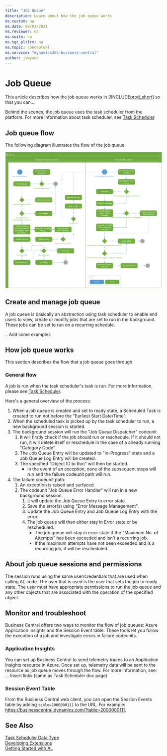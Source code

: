 ```yaml
---
title: "Job Queue"
description: Learn about how the job queue works
ms.custom: na
ms.date: 09/01/2021
ms.reviewer: na
ms.suite: na
ms.tgt_pltfrm: na
ms.topic: conceptual
ms.service: "dynamics365-business-central"
author: jswymer
---
```


# Job Queue
This article describes how the job queue works in [!INCLUDE[prod_short](includes/prod_short.md)] so that you can....

Behind the scenes, the job queue uses the task scheduler from the platform. For more information about task scheduler, see [Task Scheduler](devenv-task-scheduler.md).

## Job queue flow

The following diagram illustrates the flow of the job queue:

![Job Queue Activity Flow](media/job-queue-activity-flow.png "Job Queue Activity Flow")

## Create and manage job queue

A job queue is basically an abstraction using task scheduler to enable end users to view, create or modify jobs that are set to run in the background.
These jobs can be set to run on a recurring schedule.

.. Add some examples

## How job queue works

This section describes the flow that a job queue goes through.

### General flow

A job is run when the task scheduler's task is run. For more information, please see [Task Scheduler](devenv-task-scheduler.md).

Here's a general overview of the process:
1. When a job queue is created and set to ready state, a Scheduled Task is created to run not before the "Earliest Start Date/Time".
2. When the scheduled task is picked up by the task scheduler to run, a new background session is started.
3. The background session will run the "Job Queue Dispatcher" codeunit
    1. It will firstly check if the job should run or reschedule.
        If it should not run, it will delete itself or reschedule in the case of a already running "Category Code"
    2. The Job Queue Entry will be updated to "In-Progress" state and a Job Queue Log Entry will be created.
    3. The specified "Object ID to Run" will then be started.
        - In the event of an exception, none of the subsequent steps will run and the failure codeunit path will run.
4. The failure codeunit path:
    1. An exception is raised and surfaced.
    2. The codeunit "Job Queue Error Handler" will run in a new background session.
        1. It will update the Job Queue Entry to error state.
        2. Save the error(s) using "Error Message Management".
        3. Update the Job Queue Entry and Job Queue Log Entry with the error.
        4. The job queue will then either stay in Error state or be rescheduled.
            - The job queue will stay in error state if the "Maximum No. of Attempts" has been exceeded and isn't a recurring job.
            - If the maximum attempts have not been exceeded and is a recurring job, it will be rescheduled.

## About job queue sessions and permissions
The session runs using the same user/credentials that are used when calling AL code. The user that is used is the user that sets the job to ready state. The user must have appropriate permissions to run the job queue and any other objects that are associated with the operation of the specified object.

## Monitor and troubleshoot

Business Central offers two ways to monitor the flow of job queues: Azure Application Insights and the Session Event table.
These tools let you follow the execution of a job and investigate errors in failure codeunits.

### Application Insights

You can set up Business Central to send telemetry traces to an Application Insights resource in Azure. Once set up, telemetry data will be sent to the resource as job queue moves through the flow. For more information, see:
... Insert links (same as Task Scheduler doc page)

### Session Event Table
From the Business Central web client, you can open the Session Events table by adding `table=2000000111` to the URL. For example: https://businesscentral.dynamics.com/?table=2000000111.


## See Also
[Task Scheduler Data Type](methods-auto/taskscheduler/taskscheduler-data-type.md)   
[Developing Extensions](devenv-dev-overview.md)  
[Getting Started with AL](devenv-get-started.md) 